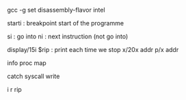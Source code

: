 
gcc -g
set disassembly-flavor intel

starti : breakpoint start of the programme

si : go into
ni : next instruction (not go into)

display/15i $rip : print each time we stop
x/20x addr
p/x addr

info proc map

catch syscall write

i r rip
